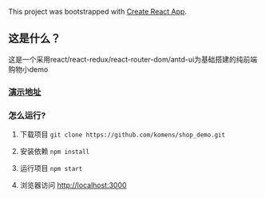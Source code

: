 This project was bootstrapped with [Create React App](https://github.com/facebook/create-react-app).

## 这是什么？

这是一个采用react/react-redux/react-router-dom/antd-ui为基础搭建的纯前端购物小demo

### [演示地址](https://komens.github.io/shop_demo/)

### 怎么运行?
1. 下载项目 `git clone https://github.com/komens/shop_demo.git`

2. 安装依赖 `npm install`

3. 运行项目 `npm start`

4. 浏览器访问 [http://localhost:3000](http://localhost:3000)
